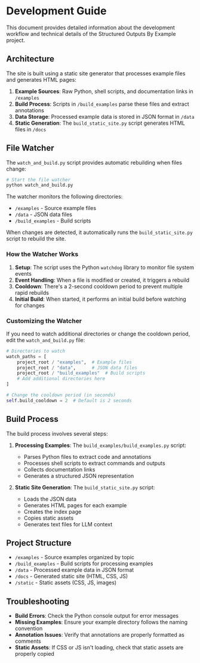 # Development Guide

This document provides detailed information about the development workflow and technical details of the Structured Outputs By Example project.

## Architecture

The site is built using a static site generator that processes example files and generates HTML pages:

1. **Example Sources**: Raw Python, shell scripts, and documentation links in `/examples`
2. **Build Process**: Scripts in `/build_examples` parse these files and extract annotations
3. **Data Storage**: Processed example data is stored in JSON format in `/data`
4. **Static Generation**: The `build_static_site.py` script generates HTML files in `/docs`

## File Watcher

The `watch_and_build.py` script provides automatic rebuilding when files change:

```bash
# Start the file watcher
python watch_and_build.py
```

The watcher monitors the following directories:
- `/examples` - Source example files
- `/data` - JSON data files
- `/build_examples` - Build scripts

When changes are detected, it automatically runs the `build_static_site.py` script to rebuild the site.

### How the Watcher Works

1. **Setup**: The script uses the Python `watchdog` library to monitor file system events
2. **Event Handling**: When a file is modified or created, it triggers a rebuild
3. **Cooldown**: There's a 2-second cooldown period to prevent multiple rapid rebuilds
4. **Initial Build**: When started, it performs an initial build before watching for changes

### Customizing the Watcher

If you need to watch additional directories or change the cooldown period, edit the `watch_and_build.py` file:

```python
# Directories to watch
watch_paths = [
    project_root / "examples",  # Example files
    project_root / "data",      # JSON data files
    project_root / "build_examples"  # Build scripts
    # Add additional directories here
]

# Change the cooldown period (in seconds)
self.build_cooldown = 2  # Default is 2 seconds
```

## Build Process

The build process involves several steps:

1. **Processing Examples**: The `build_examples/build_examples.py` script:
   - Parses Python files to extract code and annotations
   - Processes shell scripts to extract commands and outputs
   - Collects documentation links
   - Generates a structured JSON representation

2. **Static Site Generation**: The `build_static_site.py` script:
   - Loads the JSON data
   - Generates HTML pages for each example
   - Creates the index page
   - Copies static assets
   - Generates text files for LLM context

## Project Structure

- `/examples` - Source examples organized by topic
- `/build_examples` - Build scripts for processing examples
- `/data` - Processed example data in JSON format
- `/docs` - Generated static site (HTML, CSS, JS)
- `/static` - Static assets (CSS, JS, images)

## Troubleshooting

- **Build Errors**: Check the Python console output for error messages
- **Missing Examples**: Ensure your example directory follows the naming convention
- **Annotation Issues**: Verify that annotations are properly formatted as comments
- **Static Assets**: If CSS or JS isn't loading, check that static assets are properly copied